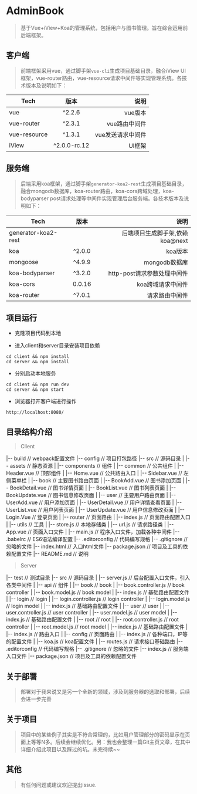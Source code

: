 # AdminBook

> 基于Vue+iView+Koa的管理系统，包括用户与图书管理。旨在综合运用前后端框架。

## 客户端

> 前端框架采用vue，通过脚手架`vue-cli`生成项目基础目录，融合iView UI框架，vue-router路由，vue-resource请求中间件等实现管理系统。各技术版本及说明如下：

| Tech      | 版本   |   说明		|
| ------------- |:-------------:|-------------:|
|vue |	^2.2.6 	| vue版本 |
|vue-router	| ^2.3.1	| vue路由中间件 |
|vue-resource |	^1.3.1	| vue发送请求中间件 |
|iView |^2.0.0-rc.12| UI框架|


## 服务端

> 后端采用koa框架，通过脚手架`generator-koa2-rest`生成项目基础目录，融合mongodb数据库，koa-router路由，koa-cors跨域处理，koa-bodyparser post请求处理等中间件实现管理后台服务端。各技术版本及说明如下：

| Tech      | 版本   |   说明		|
| ------------- |:-------------:|-------------:|
| generator-koa2-rest | | 后端项目生成脚手架,依赖koa@next |
|koa |	^2.0.0 	| koa版本 |
|mongoose | ^4.9.9 | mongodb数据库 |
|koa-bodyparser	| ^3.2.0	| http-post请求参数处理中间件 |
|koa-cors |	0.0.16	| koa跨域请求中间件 |
|koa-router |^7.0.1| 请求路由中间件 |


## 项目运行

+ 克隆项目代码到本地

+ 进入client和server目录安装项目依赖

```
cd client && npm install
cd server && npm install
```

+ 分别启动本地服务

```
cd client && npm run dev
cd server && npm start
```

+ 浏览器打开客户端进行操作

```
http://localhost:8080/
```

## 目录结构介绍 ##

> Client

|-- build                            	// webpack配置文件
|-- config                           	// 项目打包路径
|-- src                              	// 源码目录
|   |-- assets                   	    // 静态资源
|   |-- components                   	// 组件
|       |-- common                   	// 公共组件
|           |-- Header.vue           	// 顶部组件
|           |-- Home.vue           		// 公共路由入口
|           |-- Sidebar.vue          	// 左侧菜单栏
|		|-- book                   	 	// 主要图书路由页面
|           |-- BookAdd.vue       	 	// 图书添加页面
|           |-- BookDetail.vue       	// 图书详情页面
|           |-- BookList.vue         	// 图书列表页面
|           |-- BookUpdate.vue       	// 图书信息修改页面
|		|-- user                   	 	// 主要用户路由页面
|           |-- UserAdd.vue          	// 用户添加页面
|           |-- UserDetail.vue       	// 用户详情查看页面
|           |-- UserList.vue         	// 用户列表页面
|           |-- UserUpdate.vue       	// 用户信息修改页面
|		|-- Login.Vue                	// 登录页面
|   |-- router                   	 	// 页面路由
|		|-- index.js                 	// 页面路由配置入口
|   |-- utils                   	 	// 工具
|		|-- store.js                 	// 本地存储类
|		|-- url.js                   	// 请求路径类
|   |-- App.vue                      	// 页面入口文件
|   |-- main.js                      	// 程序入口文件，加载各种中间件
|-- .babelrc                         	// ES6语法编译配置
|-- .editorconfig                    	// 代码编写规格
|-- .gitignore                       	// 忽略的文件
|-- index.html                       	// 入口html文件
|-- package.json                     	// 项目及工具的依赖配置文件
|-- README.md                        	// 说明

> Server

|-- test                             		// 测试目录
|-- src                              		// 源码目录
|   |-- server.js                    		// 后台配置入口文件，引入各类中间件
|   |-- api                   		 		// 组件
|       |-- book                     		// book
|           |-- book.controller.js   		// book controller
|           |-- book.model.js        		// book model
|           |-- index.js             		// 基础路由配置文件
|       |-- login                    		// login
|           |-- login.controller.js  		// login controller
|           |-- login.model.js       		// login model
|           |-- index.js             		// 基础路由配置文件
|       |-- user                     		// user
|           |-- user.controller.js   		// user controller
|           |-- user.model.js        		// user model
|           |-- index.js             		// 基础路由配置文件
|       |-- root                     		// root
|           |-- root.controller.js   		// root controller
|           |-- root.model.js        		// root model
|           |-- index.js             		// 基础路由配置文件
|		|-- index.js                 		// 路由入口
|   |-- config                   	 		// 页面路由
|		|-- index.js                 		// 各种端口，IP等的配置文件
|		|-- koa.js                   		// koa配置文件
|		|-- routes.js                		// 请求接口基础路由
|-- .editorconfig                    		// 代码编写规格
|-- .gitignore                       		// 忽略的文件
|-- index.js                         		// 服务端入口文件
|-- package.json                     		// 项目及工具的依赖配置文件



## 关于部署

> 部署对于我来说又是另一个全新的领域，涉及到服务器的选取和部署，后续会进一步完善

## 关于项目

> 项目中的某些例子其实是不符合常理的，比如用户管理部分的密码显示在页面上等等N多。后续会继续优化。另：我也会整理一篇Git主页文章，在其中详细介绍此项目以及踩过的坑。未完待续~~

## 其他

> 有任何问题或建议欢迎提出issue.



